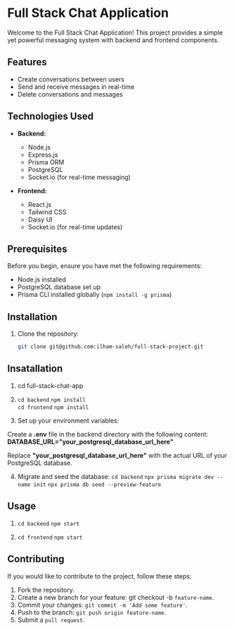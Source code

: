 # Full Stack Chat Application

Welcome to the Full Stack Chat Application! This project provides a simple yet powerful messaging system with backend and frontend components.

## Features

- Create conversations between users
- Send and receive messages in real-time
- Delete conversations and messages

## Technologies Used

- **Backend:**

  - Node.js
  - Express.js
  - Prisma ORM
  - PostgreSQL
  - Socket.io (for real-time messaging)

- **Frontend:**
  - React.js
  - Tailwind CSS
  - Daisy UI
  - Socket.io (for real-time updates)

## Prerequisites

Before you begin, ensure you have met the following requirements:

- Node.js installed
- PostgreSQL database set up
- Prisma CLI installed globally (`npm install -g prisma`)

## Installation

1. Clone the repository:

   ```bash
   git clone git@github.com:ilham-saleh/full-stack-project.git
   ```

## Insatallation

1. cd full-stack-chat-app

2. `cd backend`
   `npm install`\
   `cd frontend`
   `npm install`

3. Set up your environment variables:

Create a **.env** file in the backend directory with the following content:
**DATABASE_URL="your_postgresql_database_url_here"**

Replace **"your_postgresql_database_url_here"** with the actual URL of your PostgreSQL database.

4. Migrate and seed the database:
   `cd backend`
   `npx prisma migrate dev --name init`
   `npx prisma db seed --preview-feature`

## Usage

1. `cd backend`
   `npm start`

2. `cd frontend`
   `npm start`

## Contributing

If you would like to contribute to the project, follow these steps:

1. Fork the repository.
2. Create a new branch for your feature: git checkout -b `feature-name`.
3. Commit your changes: `git commit -m 'Add some feature'`.
4. Push to the branch: `git push origin feature-name`.
5. Submit a `pull request`.
